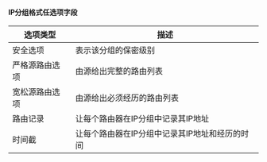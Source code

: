 #### IP分组格式任选项字段
|选项类型|描述|
|-|-|
|安全选项|表示该分组的保密级别|
|严格源路由选项|由源给出完整的路由列表|
|宽松源路由选项|由源给出必须经历的路由列表|
|路由记录|让每个路由器在IP分组中记录其IP地址|
|时间截|让每个路由器在IP分组中记录其IP地址和经历的时间 